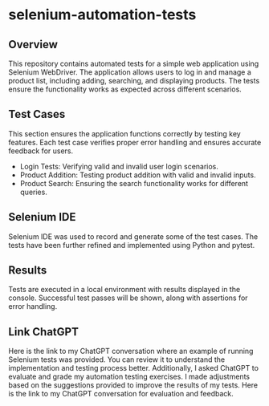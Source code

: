 # selenium-automation-tests
## Overview
This repository contains automated tests for a simple web application using Selenium WebDriver. The application allows users to log in and manage a product list, including adding, searching, and displaying products. The tests ensure the functionality works as expected across different scenarios.
## Test Cases
This section ensures the application functions correctly by testing key features. Each test case verifies proper error handling and ensures accurate feedback for users.
- Login Tests: Verifying valid and invalid user login scenarios.
- Product Addition: Testing product addition with valid and invalid inputs.
- Product Search: Ensuring the search functionality works for different queries.
## Selenium IDE
Selenium IDE was used to record and generate some of the test cases. The tests have been further refined and implemented using Python and pytest.
## Results 
Tests are executed in a local environment with results displayed in the console. Successful test passes will be shown, along with assertions for error handling.
## Link ChatGPT
Here is the link to my ChatGPT conversation where an example of running Selenium tests was provided. You can review it to understand the implementation and testing process better. Additionally, I asked ChatGPT to evaluate and grade my automation testing exercises. I made adjustments based on the suggestions provided to improve the results of my tests. Here is the link to my ChatGPT conversation for evaluation and feedback.
